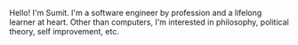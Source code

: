 Hello! I'm Sumit. I'm a software engineer by profession and a lifelong learner at heart. Other than computers, I'm interested in philosophy, political theory, self improvement, etc.
